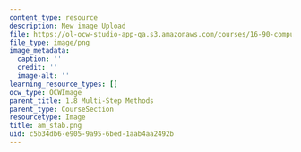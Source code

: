 ```yaml
---
content_type: resource
description: New image Upload
file: https://ol-ocw-studio-app-qa.s3.amazonaws.com/courses/16-90-computational-methods-in-aerospace-engineering-spring-2014/c5b34db6e9059a956bed1aab4aa2492b_am_stab.png
file_type: image/png
image_metadata:
  caption: ''
  credit: ''
  image-alt: ''
learning_resource_types: []
ocw_type: OCWImage
parent_title: 1.8 Multi-Step Methods
parent_type: CourseSection
resourcetype: Image
title: am_stab.png
uid: c5b34db6-e905-9a95-6bed-1aab4aa2492b
---
```

